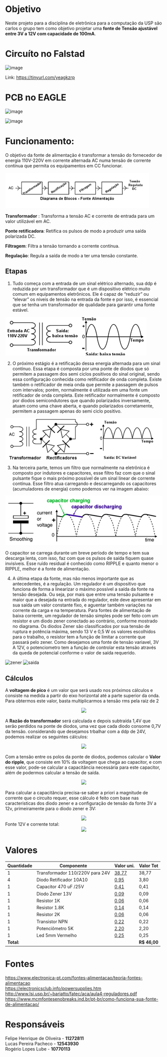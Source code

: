 # Objetivo
Neste projeto para a disciplina de eletrônica para a computação da USP são carlos o grupo tem como objetivo projetar uma **fonte de Tensão ajustável entre 3V a 12V com capacidade de 100mA**.


# Circuíto no Falstad

![image](https://user-images.githubusercontent.com/40775728/127394548-27aeaccc-823f-42af-9d27-d8015510fe8b.png)

Link: https://tinyurl.com/yeagkzrp

# PCB  no EAGLE

![image](https://user-images.githubusercontent.com/40775728/127395495-bd349569-73a3-4966-a399-553951ae09e4.png)

![image](https://user-images.githubusercontent.com/40775728/127395486-5e6e6994-fcf1-40e9-adc0-462599a11cdd.png)


# Funcionamento:
O objetivo da fonte de alimentação é transformar a tensão do fornecedor de energia 110V-220V em
corrente alternada AC numa tensão de corrente contínua que permita os equipamentos em CC funcionar.

![Diagrama](fonte.png)

 **Transformador** : Transforma a tensão AC e corrente de entrada para um valor utilizável em AC.
 
 **Ponte retificadora**: Retifica os pulsos de modo a produzir uma saída polarizada DC.
 
 **Filtragem**: Filtra a tensão tornando a corrente contínua.
 
 **Regulação**: Regula a saída de modo a ter uma tensão constante.
 
 ## Etapas
 
 1. Tudo começa com a entrada de um sinal elétrico alternado, sua ddp é reduzida 
por um transformador que é um dispositivo elétrico muito comum em equipamentos eletrônicos. Ele
é capaz de “reduzir” ou “elevar” os níveis de tensão na entrada da fonte e por isso, é essencial que se
tenha um transformador de qualidade para garantir uma fonte estável.
 
 ![Transformador](trans.png)

2. O próximo estágio é a retificação dessa energia alternada para um sinal contínuo. Essa etapa é
composta por uma ponte de diodos que só permitem a passagem dos semi ciclos positivos do sinal
original, sendo essa configuração conhecida como retificador de onda completa.
Existe também o retificador de meia onda que permite a passagem de pulsos com intervalos; porém, normalmente é
utilizada em uma fonte um retificador de onda completa. Este retificador normalmente é composto
por diodos semicondutores que quando polarizados inversamente, atuam como uma chave aberta, e
quando polarizados corretamente, permitem a passagem apenas do semi ciclo positivo.


![Ponte de Diodo](pontediodo.png)

3. Na terceira parte, temos um filtro que normalmente na eletrônica é composto por indutores e capacitores, esse filtro faz com que o sinal pulsante fique o mais próximo possível de um sinal linear
de corrente contínua. Esse filtro atua carregando e descarregando os capacitores (acumuladores de
energia) como podemos ver na imagem abaixo:

![Capacitor](smoothing.png)

O capacitor se carrega durante um breve período de tempo e tem sua descarga lenta, com isso, faz
com que os pulsos de saída fiquem quase invisíveis. Esse ruído residual é conhecido como RIPPLE e
quanto menor o RIPPLE, melhor é a fonte de alimentação.

4. A última etapa da fonte, mas não menos importante que as antecedentes, é a regulação. Um regulador é um dispositivo que funciona de forma a linearizar o máximo possível a saída da fonte na tensão desejada. Ou seja, por mais que entre uma tensão pulsante e maior que a desejada na entrada do regulador, este deve
apresentar em sua saída um valor constante fixo, e aguentar também variações na corrente da carga e na temperatura. Para fontes de alimentação de baixa corrente, um regulador de tensão simples pode ser feito com um resistor e um diodo zener conectado ao contrário, conforme mostrado no diagrama. Os diodos Zener são classificados por sua tensão de ruptura e potência máxima, sendo 13 V e 0,5 W os valores escolhidos para o trabalho, o resistor tem a função de limitar a corrente que passará pelo zener. Como desejamos uma fonte de tensão variavel, 3V A 12V, o potenciometro tem a função de controlar esta tensão através da queda de potencial conforme o valor de saída requerido.

![zener](https://user-images.githubusercontent.com/74382355/127528233-a05d374a-ca49-4e0c-a685-cfdf381e7d65.png)
![saida](https://user-images.githubusercontent.com/74382355/127528344-8c2eec20-6a56-4b04-b3ef-52727e209932.png)


## Cálculos

A **voltagem de pico** é um valor que será usado nos próximos cálculos e consiste na medida a partir do eixo horizontal até a parte superior da onda.
Para obtermos este valor, basta multiplicarmos a tensão rms pela raiz de 2

<div align="center">
  <img src="https://user-images.githubusercontent.com/40775728/127389512-57b6bed9-d66f-4ec5-b177-948a7d1a3984.PNG">
</div>

A **Razão do transformador** será calculada e depois subtraída 1,4V que serão perdidos na ponte de diodos, uma vez que cada diodo consome 0,7V da tensão.
considerando que desejamos trbalhar com a ddp de 24V, podemos realizar os seguintes cálculos:
<div align="center">
  <img src="https://user-images.githubusercontent.com/74382355/127529424-912535fb-3b80-4e0a-ab16-575239e70177.png"/>
</div>


Com a tensão entre os polos da ponte de diodos, podemos calcular o **Valor do ripple**, que consiste em 10% da voltagem que chega ao capacitor, e com esse valor,
pode-se calcular a capacitância necessária para este capacitor, além de podermos calcular a tensão de saída.

<div align="center">
  <img src="https://user-images.githubusercontent.com/40775728/127390350-9ecf187e-195b-409e-bbc9-6ca64faded9b.PNG"/>
</div>

Para calcular a capacitância precisa-se saber a priori a magnitude de corrente que o circuito requer, esse cálculo é feito com base nas caracteristicas dos diodo zener e a configuração de tensão da fonte 3V a 12v, primeiramente para o diodo zener e 3V:
<div align="center">
  <img src="https://user-images.githubusercontent.com/74382355/127531311-e41478eb-d943-4e4f-a526-d9f79d7732c6.png"/>
</div>
Fonte 12V e corrente total:
<div align="center">
  <img src="https://user-images.githubusercontent.com/74382355/127531912-0bff34a0-aadc-46bf-85f5-e8bf1ff60bf8.png"/>
</div>



  
  
  
  # Valores 
  
  | Quantidade | Componente | Valor uni. | Valor Tot|
|--------------|------------|-------|--------|
| 1 | Transformador 110/220V para 24V| [38,77](https://www.baudaeletronica.com.br/transformador-trafo-1a-24v.html)| 38,77 |
| 4 | Diodo Retificador 10A10| [0,95](https://www.baudaeletronica.com.br/diodo-10a10.html ) | 3,80 |
| 1 | Capacitor 470 uF /25V| [0,41](https://www.baudaeletronica.com.br/capacitor-eletrolitico-470uf-25v.html) | 0,41|
| 1 | Diodo Zener 13V | [0,09](https://www.baudaeletronica.com.br/diodo-zener-bzx55c-13v-0-5w.html) | 0,09 |
| 1 | Resistor 1K | [0,06](https://www.baudaeletronica.com.br/resistor-1k-5-1-4w.html)| 0,06 |  
| 1 | Resistor 1.8K | [0,14](https://www.baudaeletronica.com.br/resistor-1k8-1-2w.html)| 0,14 |
| 1 | Resistor 2K | [0,06](https://www.baudaeletronica.com.br/resistor-2k-5-1-4w.html)| 0,06 |    
| 1 | Transistor NPN | [0,22](https://www.baudaeletronica.com.br/transistor-npn-bc337.html)| 0,22 |
| 1 | Potenciômetro 5K | [2,20](https://www.baudaeletronica.com.br/potenciometro-linear-de-5k-5000.html)| 2,20 |
| 1 | Led 5mm Vermelho| [0,25](https://www.baudaeletronica.com.br/led-difuso-5mm-vermelho.html)| 0,25 |
|**Total:** | | | **R$ 46,00**|

 # Fontes
 https://www.electronica-pt.com/fontes-alimentacao/teoria-fontes-alimentacao </br>
https://electronicsclub.info/powersupplies.htm </br>
http://www.lsi.usp.br/~bariatto/fatec/aca/aula4-reguladores.pdf </br>
https://www.mcmfontesenobreaks.ind.br/pt-br/como-funciona-sua-fonte-de-alimentacao/ 
 
  
  # Responsáveis
  Felipe Henrique de Oliveira - **11272811** </br>
  Lucas Pereira Pacheco - **12543930** </br>
  Rogério Lopes Lube - **10770113** 
  

